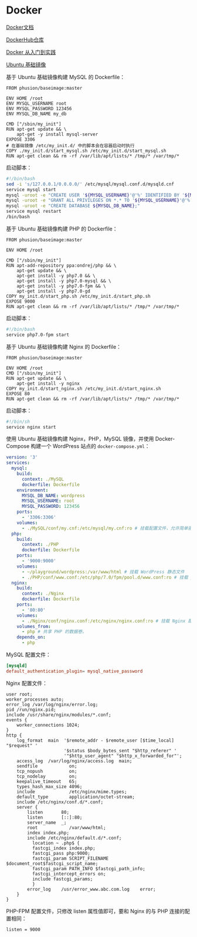 # Docker

[Docker文档](https://docs.docker.com/)

[DockerHub仓库](https://hub.docker.com/)

[Docker 从入门到实践](https://vuepress.mirror.docker-practice.com/)

[Ubuntu 基础镜像](https://github.com/phusion/baseimage-docker/blob/master/README_ZH_cn_.md)

基于 Ubuntu 基础镜像构建 MySQL 的 Dockerfile：

```docker
FROM phusion/baseimage:master

ENV HOME /root
ENV MYSQL_USERNAME root
ENV MYSQL_PASSWORD 123456
ENV MYSQL_DB_NAME my_db

CMD ["/sbin/my_init"]
RUN apt-get update && \
    apt-get -y install mysql-server
EXPOSE 3306
# 在基础镜像 /etc/my_init.d/ 中的脚本会在容器启动时执行
COPY ./my_init.d/start_mysql.sh /etc/my_init.d/start_mysql.sh
RUN apt-get clean && rm -rf /var/lib/apt/lists/* /tmp/* /var/tmp/*
```

启动脚本：

```sh
#!/bin/bash
sed -i 's/127.0.0.1/0.0.0.0/' /etc/mysql/mysql.conf.d/mysqld.cnf
service mysql start
mysql -uroot -e "CREATE USER '${MYSQL_USERNAME}'@'%' IDENTIFIED BY '${MYSQL_PASSWORD}';"
mysql -uroot -e "GRANT ALL PRIVILEGES ON *.* TO '${MYSQL_USERNAME}'@'%' WITH GRANT OPTION;"
mysql -uroot -e "CREATE DATABASE ${MYSQL_DB_NAME};"
service mysql restart
/bin/bash
```

基于 Ubuntu 基础镜像构建 PHP 的 Dockerfile：

```docker
FROM phusion/baseimage:master

ENV HOME /root

CMD ["/sbin/my_init"]
RUN apt-add-repository ppa:ondrej/php && \
    apt-get update && \
    apt-get install -y php7.0 && \
    apt-get install -y php7.0-mysql && \
    apt-get install -y php7.0-fpm && \
    apt-get install -y php7.0-gd
COPY my_init.d/start_php.sh /etc/my_init.d/start_php.sh
EXPOSE 9000
RUN apt-get clean && rm -rf /var/lib/apt/lists/* /tmp/* /var/tmp/*
```

启动脚本：

```sh
#!/bin/bash
service php7.0-fpm start
```

基于 Ubuntu 基础镜像构建 Nginx 的 Dockerfile：

```docker
FROM phusion/baseimage:master

ENV HOME /root
CMD ["/sbin/my_init"]
RUN apt-get update && \
    apt-get install -y nginx
COPY my_init.d/start_nginx.sh /etc/my_init.d/start_nginx.sh
EXPOSE 80
RUN apt-get clean && rm -rf /var/lib/apt/lists/* /tmp/* /var/tmp/*
```

启动脚本：

```sh
#!/bin/sh
service nginx start
```

使用 Ubuntu 基础镜像构建 Nginx，PHP，MySQL 镜像，并使用 Docker-Compose 构建一个 WordPress 站点的 `docker-compose.yml`：

```yaml
version: '3'
services:
  mysql:
    build:
      context: ./MySQL
      dockerfile: Dockerfile
    environment:
      MYSQL_DB_NAME: wordpress
      MYSQL_USERNAME: root
      MYSQL_PASSWORD: 123456
    ports:
      - '3306:3306'
    volumes:
      - ./MySQL/conf/my.cnf:/etc/mysql/my.cnf:ro # 挂载配置文件，允许简单密码。
  php:
    build:
      context: ./PHP
      dockerfile: Dockerfile
    ports:
      - '9000:9000'
    volumes:
      - ~/playground/wordpress:/var/www/html # 挂载 WordPress 静态文件
      - ./PHP/conf/www.conf:/etc/php/7.0/fpm/pool.d/www.conf:ro # 挂载 php-fpm 配置文件。
  nginx:
    build:
      context: ./Nginx
      dockerfile: Dockerfile
    ports:
      - '80:80'
    volumes:
      - ./Nginx/conf/nginx.conf:/etc/nginx/nginx.conf:ro # 挂载 Nginx 配置文件。
    volumes_from:
      - php # 共享 PHP 的数据卷。
    depends_on:
      - php
```

MySQL 配置文件：

```toml
[mysqld]
default_authentication_plugin= mysql_native_password
```

Nginx 配置文件：

```nginx
user root;
worker_processes auto;
error_log /var/log/nginx/error.log;
pid /run/nginx.pid;
include /usr/share/nginx/modules/*.conf;
events {
    worker_connections 1024;
}
http {
    log_format  main  '$remote_addr - $remote_user [$time_local] "$request" '
                      '$status $body_bytes_sent "$http_referer" '
                      '"$http_user_agent" "$http_x_forwarded_for"';
    access_log  /var/log/nginx/access.log  main;
    sendfile            on;
    tcp_nopush          on;
    tcp_nodelay         on;
    keepalive_timeout   65;
    types_hash_max_size 4096;
    include             /etc/nginx/mime.types;
    default_type        application/octet-stream;
    include /etc/nginx/conf.d/*.conf;
    server {
        listen       80;
        listen       [::]:80;
        server_name  _;
        root         	/var/www/html;
        index index.php;
        include /etc/nginx/default.d/*.conf;
	      location ~ .php$ {
          fastcgi_index index.php;
          fastcgi_pass php:9000;
          fastcgi_param SCRIPT_FILENAME $document_root$fastcgi_script_name;
          fastcgi_param PATH_INFO $fastcgi_path_info;
          fastcgi_intercept_errors on;
          include fastcgi_params;
	      }
        error_log    /usr/error_www.abc.com.log    error;
    }
}
```

PHP-FPM 配置文件，只修改 listen 属性值即可，要和 Nginx 的与 PHP 连接的配置相同：

```nginx
listen = 9000
```
